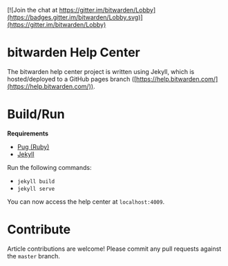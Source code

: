 [![Join the chat at https://gitter.im/bitwarden/Lobby](https://badges.gitter.im/bitwarden/Lobby.svg)](https://gitter.im/bitwarden/Lobby)

# bitwarden Help Center

The bitwarden help center project is written using Jekyll, which is hosted/deployed to a GitHub pages branch ([https://help.bitwarden.com/](https://help.bitwarden.com/)).

# Build/Run
**Requirements**

- [Pug (Ruby)](https://www.ruby-lang.org/en/)
- [Jekyll](https://jekyllrb.com/)

Run the following commands:
- `jekyll build`
- `jekyll serve`

You can now access the help center at `localhost:4009`.

# Contribute

Article contributions are welcome! Please commit any pull requests against the `master` branch.
